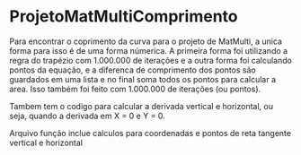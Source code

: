 # ProjetoMatMultiComprimento
Para encontrar o coprimento da curva para o projeto de MatMulti, a unica forma para isso é de uma forma númerica. A primeira forma foi utilizando a regra do trapézio com 1.000.000
de iterações e a outra forma foi calculando pontos da equação, e a diferenca de comprimento dos pontos são guardados em uma lista e no final soma todos os pontos para calcular a
area. Isso também foi feito com 1.000.000 de iterações (ou pontos).

Tambem tem o codigo para calcular a derivada vertical e horizontal, ou seja, quando a derivada em X = 0 e Y = 0.

Arquivo função inclue calculos para coordenadas e pontos de reta tangente vertical e horizontal

